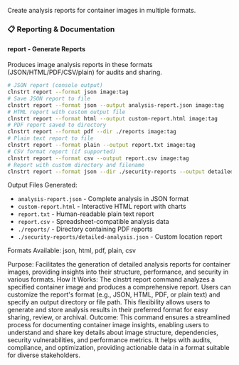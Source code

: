Create analysis reports for container images in multiple formats.

### 📋 Reporting & Documentation

#### report - Generate Reports

Produces image analysis reports in these formats (JSON/HTML/PDF/CSV/plain) for audits and sharing.

```bash
# JSON report (console output)
clnstrt report --format json image:tag
# Save JSON report to file
clnstrt report --format json --output analysis-report.json image:tag
# HTML report with custom output file
clnstrt report --format html --output custom-report.html image:tag
# PDF report saved to directory
clnstrt report --format pdf --dir ./reports image:tag
# Plain text report to file
clnstrt report --format plain --output report.txt image:tag
# CSV format report (if supported)
clnstrt report --format csv --output report.csv image:tag
# Report with custom directory and filename
clnstrt report --format json --dir ./security-reports --output detailed-analysis.json image:tag
```

Output Files Generated:

- `analysis-report.json` - Complete analysis in JSON format
- `custom-report.html` - Interactive HTML report with charts
- `report.txt` - Human-readable plain text report
- `report.csv` - Spreadsheet-compatible analysis data
- `./reports/` - Directory containing PDF reports
- `./security-reports/detailed-analysis.json` - Custom location report

Formats Available: json, html, pdf, plain, csv


Purpose: Facilitates the generation of detailed analysis reports for container images, providing insights into their structure, performance, and security in various formats.
How It Works: The clnstrt report command analyzes a specified container image and produces a comprehensive report. Users can customize the report's format (e.g., JSON, HTML, PDF, or plain text) and specify an output directory or file path. This flexibility allows users to generate and store analysis results in their preferred format for easy sharing, review, or archival.
Outcome: This command ensures a streamlined process for documenting container image insights, enabling users to understand and share key details about image structure, dependencies, security vulnerabilities, and performance metrics. It helps with audits, compliance, and optimization, providing actionable data in a format suitable for diverse stakeholders.